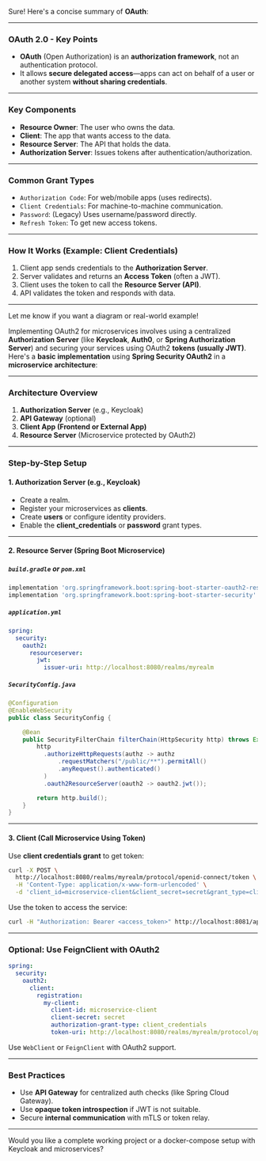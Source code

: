 Sure! Here's a concise summary of **OAuth**:

---

### **OAuth 2.0 - Key Points**

- **OAuth** (Open Authorization) is an **authorization framework**, not an authentication protocol.
- It allows **secure delegated access**—apps can act on behalf of a user or another system **without sharing credentials**.

---

### **Key Components**
- **Resource Owner**: The user who owns the data.
- **Client**: The app that wants access to the data.
- **Resource Server**: The API that holds the data.
- **Authorization Server**: Issues tokens after authentication/authorization.

---

### **Common Grant Types**
- `Authorization Code`: For web/mobile apps (uses redirects).
- `Client Credentials`: For machine-to-machine communication.
- `Password`: (Legacy) Uses username/password directly.
- `Refresh Token`: To get new access tokens.

---

### **How It Works (Example: Client Credentials)**
1. Client app sends credentials to the **Authorization Server**.
2. Server validates and returns an **Access Token** (often a JWT).
3. Client uses the token to call the **Resource Server (API)**.
4. API validates the token and responds with data.

---

Let me know if you want a diagram or real-world example!


Implementing OAuth2 for microservices involves using a centralized **Authorization Server** (like **Keycloak**, **Auth0**, or **Spring Authorization Server**) and securing your services using OAuth2 **tokens (usually JWT)**. Here's a **basic implementation** using **Spring Security OAuth2** in a **microservice architecture**:

---

### **Architecture Overview**

1. **Authorization Server** (e.g., Keycloak)
2. **API Gateway** (optional)
3. **Client App (Frontend or External App)**
4. **Resource Server** (Microservice protected by OAuth2)

---

### **Step-by-Step Setup**

#### 1. **Authorization Server (e.g., Keycloak)**
- Create a realm.
- Register your microservices as **clients**.
- Create **users** or configure identity providers.
- Enable the **client_credentials** or **password** grant types.

---

#### 2. **Resource Server (Spring Boot Microservice)**

##### `build.gradle` or `pom.xml`

```groovy
implementation 'org.springframework.boot:spring-boot-starter-oauth2-resource-server'
implementation 'org.springframework.boot:spring-boot-starter-security'
```

##### `application.yml`

```yaml
spring:
  security:
    oauth2:
      resourceserver:
        jwt:
          issuer-uri: http://localhost:8080/realms/myrealm
```

##### `SecurityConfig.java`

```java
@Configuration
@EnableWebSecurity
public class SecurityConfig {

    @Bean
    public SecurityFilterChain filterChain(HttpSecurity http) throws Exception {
        http
          .authorizeHttpRequests(authz -> authz
              .requestMatchers("/public/**").permitAll()
              .anyRequest().authenticated()
          )
          .oauth2ResourceServer(oauth2 -> oauth2.jwt());

        return http.build();
    }
}
```

---

#### 3. **Client (Call Microservice Using Token)**

Use **client credentials grant** to get token:

```bash
curl -X POST \
  http://localhost:8080/realms/myrealm/protocol/openid-connect/token \
  -H 'Content-Type: application/x-www-form-urlencoded' \
  -d 'client_id=microservice-client&client_secret=secret&grant_type=client_credentials'
```

Use the token to access the service:

```bash
curl -H "Authorization: Bearer <access_token>" http://localhost:8081/api/employees
```

---

### **Optional: Use FeignClient with OAuth2**

```yaml
spring:
  security:
    oauth2:
      client:
        registration:
          my-client:
            client-id: microservice-client
            client-secret: secret
            authorization-grant-type: client_credentials
            token-uri: http://localhost:8080/realms/myrealm/protocol/openid-connect/token
```

Use `WebClient` or `FeignClient` with OAuth2 support.

---

### **Best Practices**
- Use **API Gateway** for centralized auth checks (like Spring Cloud Gateway).
- Use **opaque token introspection** if JWT is not suitable.
- Secure **internal communication** with mTLS or token relay.

---

Would you like a complete working project or a docker-compose setup with Keycloak and microservices?
